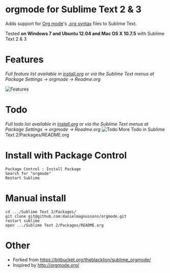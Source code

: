 orgmode for Sublime Text 2 & 3
=============

Adds support for [Org mode](http://orgmode.org)'s [.org syntax](http://orgmode.org/worg/dev/org-syntax.html) files to Sublime Text.

Tested **on Windows 7 and Ubuntu 12.04 and Mac OS X 10.7.5** with Sublime Text 2 & 3


Features
=============

_Full feature list available in [install.org](messages/install.org#features) or via the Sublime Text menus at Package Settings -> orgmode -> Readme.org_

![Features](https://raw.github.com/danielmagnussons/orgmode/master/images/screenshot1.png)


Todo
=============
_Full todo list available in [install.org](https://github.com/danielmagnussons/orgmode/blob/master/messages/install.org) or via the Sublime Text menus at Package Settings -> orgmode -> Readme.org_
![Todo](https://raw.github.com/danielmagnussons/orgmode/master/images/screenshot2.png)
More Todo in Sublime Text 2/Packages/README.org


Install with Package Control
=============

	Package Control : Install Package
	Search for "orgmode"
	Restart Sublime


Manual install
=============
	
	cd .../Sublime Text 2/Packages/
	git clone git@github.com:danielmagnussons/orgmode.git
	restart sublime
	open .../Sublime Text 2/Packages/README.org


Other
=============

* Forked from https://bitbucket.org/theblacklion/sublime_orgmode/
* Inspired by http://orgmode.org/
